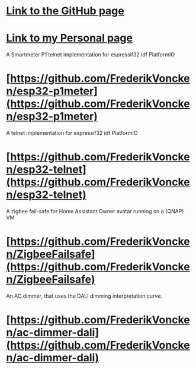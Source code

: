 # [Link to the GitHub page](https://github.com/FrederikVoncken)

# [Link to my Personal page](https//www.frederikvoncken.nl)

A Smartmeter P1 telnet implementation for espressif32 idf PlatformIO
# [https://github.com/FrederikVoncken/esp32-p1meter](https://github.com/FrederikVoncken/esp32-p1meter)

A telnet implementation for espressif32 idf PlatformIO
# [https://github.com/FrederikVoncken/esp32-telnet](https://github.com/FrederikVoncken/esp32-telnet)

A zigbee fail-safe for Home Assistant Owner avatar running on a (QNAP) VM
# [https://github.com/FrederikVoncken/ZigbeeFailsafe](https://github.com/FrederikVoncken/ZigbeeFailsafe)

An AC dimmer, that uses the DALI dimming interpretation curve.
# [https://github.com/FrederikVoncken/ac-dimmer-dali](https://github.com/FrederikVoncken/ac-dimmer-dali)
